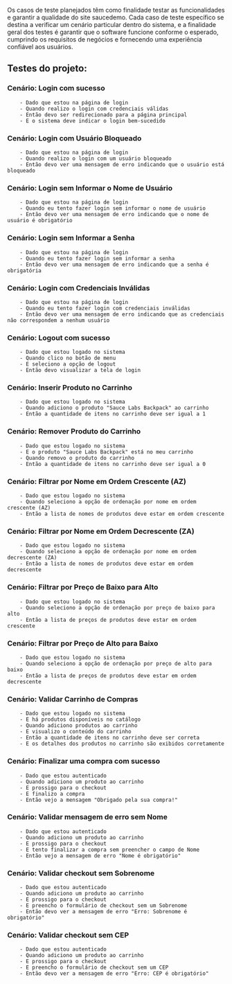 Os casos de teste planejados têm como finalidade testar as funcionalidades e garantir a qualidade do site saucedemo. Cada caso de teste específico se destina a verificar um cenário particular dentro do sistema, e a finalidade geral dos testes é garantir que o software funcione conforme o esperado, cumprindo os requisitos de negócios e fornecendo uma experiência confiável aos usuários.


##    Testes do projeto:

###    Cenário: Login com sucesso
        - Dado que estou na página de login
        - Quando realizo o login com credenciais válidas
        - Então devo ser redirecionado para a página principal
        - E o sistema deve indicar o login bem-sucedido

###    Cenário: Login com Usuário Bloqueado
        - Dado que estou na página de login
        - Quando realizo o login com um usuário bloqueado
        - Então devo ver uma mensagem de erro indicando que o usuário está bloqueado

###    Cenário: Login sem Informar o Nome de Usuário
        - Dado que estou na página de login
        - Quando eu tento fazer login sem informar o nome de usuário
        - Então devo ver uma mensagem de erro indicando que o nome de usuário é obrigatório

###    Cenário: Login sem Informar a Senha
        - Dado que estou na página de login
        - Quando eu tento fazer login sem informar a senha
        - Então devo ver uma mensagem de erro indicando que a senha é obrigatória

###    Cenário: Login com Credenciais Inválidas
        - Dado que estou na página de login
        - Quando eu tento fazer login com credenciais inválidas
        - Então devo ver uma mensagem de erro indicando que as credenciais não correspondem a nenhum usuário

###    Cenário: Logout com sucesso
        - Dado que estou logado no sistema
        - Quando clico no botão de menu
        - E seleciono a opção de logout
        - Então devo visualizar a tela de login

###    Cenário: Inserir Produto no Carrinho
        - Dado que estou logado no sistema
        - Quando adiciono o produto "Sauce Labs Backpack" ao carrinho
        - Então a quantidade de itens no carrinho deve ser igual a 1

###    Cenário: Remover Produto do Carrinho
        - Dado que estou logado no sistema
        - E o produto "Sauce Labs Backpack" está no meu carrinho
        - Quando removo o produto do carrinho
        - Então a quantidade de itens no carrinho deve ser igual a 0

###    Cenário: Filtrar por Nome em Ordem Crescente (AZ)
        - Dado que estou logado no sistema
        - Quando seleciono a opção de ordenação por nome em ordem crescente (AZ)
        - Então a lista de nomes de produtos deve estar em ordem crescente

###    Cenário: Filtrar por Nome em Ordem Decrescente (ZA)
        - Dado que estou logado no sistema
        - Quando seleciono a opção de ordenação por nome em ordem decrescente (ZA)
        - Então a lista de nomes de produtos deve estar em ordem decrescente

###    Cenário: Filtrar por Preço de Baixo para Alto
        - Dado que estou logado no sistema
        - Quando seleciono a opção de ordenação por preço de baixo para alto
        - Então a lista de preços de produtos deve estar em ordem crescente

###    Cenário: Filtrar por Preço de Alto para Baixo
        - Dado que estou logado no sistema
        - Quando seleciono a opção de ordenação por preço de alto para baixo
        - Então a lista de preços de produtos deve estar em ordem decrescente

###    Cenário: Validar Carrinho de Compras
        - Dado que estou logado no sistema
        - E há produtos disponíveis no catálogo
        - Quando adiciono produtos ao carrinho
        - E visualizo o conteúdo do carrinho
        - Então a quantidade de itens no carrinho deve ser correta
        - E os detalhes dos produtos no carrinho são exibidos corretamente

###    Cenário: Finalizar uma compra com sucesso
        - Dado que estou autenticado
        - Quando adiciono um produto ao carrinho
        - E prossigo para o checkout
        - E finalizo a compra
        - Então vejo a mensagem "Obrigado pela sua compra!"

###    Cenário: Validar mensagem de erro sem Nome
        - Dado que estou autenticado
        - Quando adiciono um produto ao carrinho
        - E prossigo para o checkout
        - E tento finalizar a compra sem preencher o campo de Nome
        - Então vejo a mensagem de erro "Nome é obrigatório"

###    Cenário: Validar checkout sem Sobrenome
        - Dado que estou autenticado
        - Quando adiciono um produto ao carrinho
        - E prossigo para o checkout
        - E preencho o formulário de checkout sem um Sobrenome
        - Então devo ver a mensagem de erro "Erro: Sobrenome é obrigatório"

###    Cenário: Validar checkout sem CEP
        - Dado que estou autenticado
        - Quando adiciono um produto ao carrinho
        - E prossigo para o checkout
        - E preencho o formulário de checkout sem um CEP
        - Então devo ver a mensagem de erro "Erro: CEP é obrigatório"

